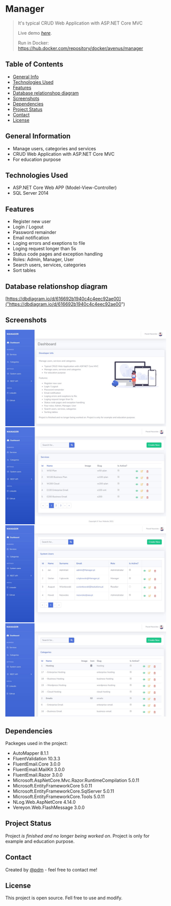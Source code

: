 # Manager
> It's typical CRUD Web Application with ASP.NET Core MVC 
> 
> Live demo [_here_](https://netcoremanager.azurewebsites.net/). 
> 
>Run in Docker: https://hub.docker.com/repository/docker/avenus/manager


## Table of Contents
* [General Info](#general-information)
* [Technologies Used](#technologies-used)
* [Features](#features)
* [Database relationshop diagram](#databaseRelationshopDiagram)
* [Screenshots](#screenshots)
* [Dependencies](#dependencies)
* [Project Status](#project-status)
* [Contact](#contact)
* [License](#license)



## General Information
- Manage users, categories and services
- CRUD Web Application with ASP.NET Core MVC
- For education purpose
<!-- You don't have to answer all the questions - just the ones relevant to your project. -->


## Technologies Used
- ASP.NET Core Web APP (Model-View-Controller)
- SQL Server 2014


## Features
- Register new user
- Login / Logout
- Password remainder
- Email notification
- Loging errors and exeptions to file
- Loging request longer than 5s
- Status code pages and exception handling
- Roles: Admin, Manager, User
- Search users, services, categories 
- Sort tables


## Database relationshop diagram
[https://dbdiagram.io/d/616692b1940c4c4eec92ae00]("https://dbdiagram.io/d/616692b1940c4c4eec92ae00")


## Screenshots

![Dashboard](./screenshots/dashboard.jpg)
![Services](./screenshots/services.jpg)
![Users](./screenshots/users.jpg)
![Categories](./screenshots/categories.jpg)

## Dependencies
Packeges used in the project:

- AutoMapper 8.1.1
- FluentValidation 10.3.3
- FluentEmail.Core 3.0.0
- FluentEmail.MailKit 3.0.0
- FluentEmail.Razor 3.0.0
- Microsoft.AspNetCore.Mvc.Razor.RuntimeCompilation 5.0.11
- Microsoft.EntityFrameworkCore 5.0.11
- Microsoft.EntityFrameworkCore.SqlServer 5.0.11
- Microsoft.EntityFrameworkCore.Tools 5.0.11
- NLog.Web.AspNetCore 4.14.0
- Vereyon.Web.FlashMessage 3.0.0


## Project Status
Project _is finished and no longer being worked on_. Project is only for example and education purpose.



## Contact
Created by [@pdm](https://www.linkedin.com/in/pawe%C5%82-dmochowski/) - feel free to contact me!


<!-- Optional -->
## License 
This project is open source. Fell free to use and modify.

 